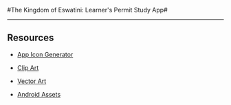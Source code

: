 #The Kingdom of Eswatini: Learner\'s Permit Study App#



* * *


## Resources ##

+ [App Icon Generator](https://appicon.co/#app-icon)

+ [Clip Art](https://www.clipartkey.com/)

+ [Vector Art](https://all-free-download.com/)

+ [Android Assets](https://github.com/romannurik)
